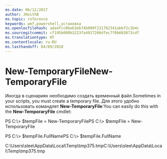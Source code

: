 ```yaml
---
ms.date: 06/12/2017
author: JKeithB
ms.topic: reference
keywords: wmf,powershell,установка
ms.openlocfilehash: ada4fcc0beb3eb74b099f221762341abbf2c3b4c
ms.sourcegitcommit: cf195b090b3223fa4917206dfec7f0b603873cdf
ms.translationtype: HT
ms.contentlocale: ru-RU
ms.lasthandoff: 04/09/2018
---
```

# <a name="new-temporaryfile"></a><span data-ttu-id="e49fa-102">New-TemporaryFile</span><span class="sxs-lookup"><span data-stu-id="e49fa-102">New-TemporaryFile</span></span>
<span data-ttu-id="e49fa-103">Иногда в сценариях необходимо создать временный файл.</span><span class="sxs-lookup"><span data-stu-id="e49fa-103">Sometimes in your scripts, you must create a temporary file.</span></span> <span data-ttu-id="e49fa-104">Для этого удобно использовать командлет **New-TemporaryFile**:</span><span class="sxs-lookup"><span data-stu-id="e49fa-104">You can easily do this with the **New-TemporaryFile** cmdlet:</span></span>

<span data-ttu-id="e49fa-105">PS C:\\&gt; $tempFile = New-TemporaryFile</span><span class="sxs-lookup"><span data-stu-id="e49fa-105">PS C:\\&gt; $tempFile = New-TemporaryFile</span></span>

<span data-ttu-id="e49fa-106">PS C:\\&gt; $tempFile.FullName</span><span class="sxs-lookup"><span data-stu-id="e49fa-106">PS C:\\&gt; $tempFile.FullName</span></span>

<span data-ttu-id="e49fa-107">C:\\Users\\slee\\AppData\\Local\\Temp\\tmp375.tmp</span><span class="sxs-lookup"><span data-stu-id="e49fa-107">C:\\Users\\slee\\AppData\\Local\\Temp\\tmp375.tmp</span></span>